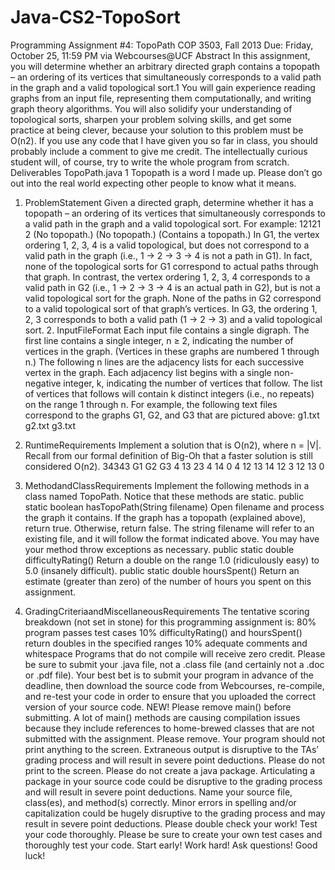 # Java-CS2-TopoSort


Programming Assignment #4: TopoPath COP 3503, Fall 2013
Due: Friday, October 25, 11:59 PM via Webcourses@UCF
Abstract
In this assignment, you will determine whether an arbitrary directed graph contains a topopath – an ordering of its vertices that simultaneously corresponds to a valid path in the graph and a valid topological sort.1
You will gain experience reading graphs from an input file, representing them computationally, and writing graph theory algorithms. You will also solidify your understanding of topological sorts, sharpen your problem solving skills, and get some practice at being clever, because your solution to this problem must be O(n2).
If you use any code that I have given you so far in class, you should probably include a comment to give me credit. The intellectually curious student will, of course, try to write the whole program from scratch.
Deliverables
TopoPath.java
 1 Topopath is a word I made up. Please don’t go out into the real world expecting other people to know what it means.
1. ProblemStatement
Given a directed graph, determine whether it has a topopath – an ordering of its vertices that simultaneously corresponds to a valid path in the graph and a valid topological sort. For example:
12121
2
(No topopath.) (No topopath.) (Contains a topopath.)
In G1, the vertex ordering 1, 2, 3, 4 is a valid topological, but does not correspond to a valid path in the graph (i.e., 1 → 2 → 3 → 4 is not a path in G1). In fact, none of the topological sorts for G1 correspond to actual paths through that graph.
In contrast, the vertex ordering 1, 2, 3, 4 corresponds to a valid path in G2 (i.e., 1 → 2 → 3 → 4 is an actual path in G2), but is not a valid topological sort for the graph. None of the paths in G2 correspond to a valid topological sort of that graph’s vertices.
In G3, the ordering 1, 2, 3 corresponds to both a valid path (1 → 2 → 3) and a valid topological sort. 2. InputFileFormat
Each input file contains a single digraph. The first line contains a single integer, n ≥ 2, indicating the number of vertices in the graph. (Vertices in these graphs are numbered 1 through n.) The following n lines are the adjacency lists for each successive vertex in the graph. Each adjacency list begins with a single non-negative integer, k, indicating the number of vertices that follow. The list of vertices that follows will contain k distinct integers (i.e., no repeats) on the range 1 through n. For example, the following text files correspond to the graphs G1, G2, and G3 that are pictured above:
g1.txt g2.txt g3.txt
3. RuntimeRequirements
Implement a solution that is O(n2), where n = |V|. Recall from our formal definition of Big-Oh that a faster solution is still considered O(n2).
                                    34343
G1 G2 G3
                4 13 23 4 14 0
4 12 13 14 12
3 12 13 0
       
4. MethodandClassRequirements
Implement the following methods in a class named TopoPath. Notice that these methods are static.
public static boolean hasTopoPath(String filename)
Open filename and process the graph it contains. If the graph has a topopath (explained above), return true. Otherwise, return false. The string filename will refer to an existing file, and it will follow the format indicated above. You may have your method throw exceptions as necessary.
public static double difficultyRating()
Return a double on the range 1.0 (ridiculously easy) to 5.0 (insanely difficult).
public static double hoursSpent()
Return an estimate (greater than zero) of the number of hours you spent on this assignment.
5. GradingCriteriaandMiscellaneousRequirements
The tentative scoring breakdown (not set in stone) for this programming assignment is:
80% program passes test cases
10% difficultyRating() and hoursSpent() return doubles in the specified ranges 10% adequate comments and whitespace
Programs that do not compile will receive zero credit. Please be sure to submit your .java file, not a .class file (and certainly not a .doc or .pdf file). Your best bet is to submit your program in advance of the deadline, then download the source code from Webcourses, re-compile, and re-test your code in order to ensure that you uploaded the correct version of your source code.
NEW! Please remove main() before submitting. A lot of main() methods are causing compilation issues because they include references to home-brewed classes that are not submitted with the assignment. Please remove.
Your program should not print anything to the screen. Extraneous output is disruptive to the TAs’ grading process and will result in severe point deductions. Please do not print to the screen.
Please do not create a java package. Articulating a package in your source code could be disruptive to the grading process and will result in severe point deductions.
Name your source file, class(es), and method(s) correctly. Minor errors in spelling and/or capitalization could be hugely disruptive to the grading process and may result in severe point deductions. Please double check your work!
Test your code thoroughly. Please be sure to create your own test cases and thoroughly test your code. Start early! Work hard! Ask questions! Good luck!

